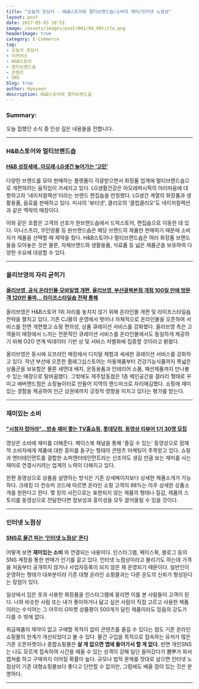 ```yaml
---
title: "오늘의 관심사 - H&B스토어와 멀티브랜드숍/소비의 재미/인터넷 노점상"
layout: post
date: 2017-05-03 10:53
image: /assets/images/post/001/04_00title.png
headerImage: true
category: E-Commerce
tag:
- 오늘의 관심사
- 이커머스
- H&B스토어
- 멀티브랜드숍
- 콘텐츠
- SNS
blog: true
author: Hyeyeon
description: H&B스토어와 멀티브랜드숍
---
```


### Summary:

오늘 접했던 소식 중 인상 깊은 내용들을 전합니다.

---

### H&B스토어와 멀티브랜드숍

#### [H&B 성장세에..아모레-LG생건 늘어가는 ‘고민’](http://www.edaily.co.kr/news/newspath.asp?newsid=01338246615895792)

다양한 브랜드를 모아 판매하는 플랫폼이 각광받으면서 화장품 업계에 멀티브랜드숍으로 개편하려는 움직임이 거세지고 있다. LG생활건강은 아모레퍼시픽의 아리따움에 대항하고자 '네이처컬렉션'이라는 브랜드 편집숍을 런칭했다. LG생건 계열의 화장품과 생활용품, 음료를 판매하고 있다. 미샤의 '뷰티넷', 클리오의 '클럽클리오'도 네이처컬렉션과 같은 맥락의 매장이다.

이와 같은 흐름은 고객의 선호가 원브랜드숍에서 드럭스토어, 편집숍으로 이동한 데 있다. 이니스프리, 무인양품 등 원브랜드숍은 해당 브랜드의 제품만 판매하기 때문에 소비자가 제품을 선택할 때 제약을 줬다. H&B스토어나 멀티브랜드숍은 여러 화장품 브랜드들을 모아놓은 것은 물론, 자체브랜드와 생활용품, 식료품 등 넓은 제품군을 보유하여 다양한 수요에 대응할 수 있다.

---

### 올리브영의 자리 굳히기

#### [올리브영, 공식 온라인몰·모바일앱 개편](http://mnb.moneys.mt.co.kr/mnbview.php?no=2017040510268024740), [올리브영, 부산광복본점 개점 100일 만에 방문객 120만 돌파… 라이프스타일숍 전략 통해](http://www.etoday.co.kr/news/section/newsview.php?idxno=1478921)

올리브영은 H&B스토어 1위 자리를 놓치지 않기 위해 온라인몰 개편 및 라이프스타일숍 전략을 펼치고 있다. 기존 CJ몰의 운영에서 벗어나 자체적으로 온라인몰을 오픈하여 서비스를 전면 개편했고 쇼핑 편의성, 상품 큐레이션 서비스를 강화했다. 올리브영 측은 고객들이 매장에서 느끼는 전문적인 큐레이션 서비스를 온라인몰에서도 동일하게 제공하기 위해 O2O 연계 빅데이터 기반 상 및 서비스 차별화에 집중할 것이라고 밝혔다.

올리브영은 동시에 오프라인 매장에서 디지털 체험과 세세한 큐레이션 서비스를 강화하고 있다. 작년 부산에 오픈한 플래그십스토어는 미용제품부터 건강기능식품까지 폭넓은 상품군을 보유함은 물론 세면대 배치, 운동용품과 인테리어 소품, 패션제품까지 만나볼 수 있는 매장으로 탈바꿈했다. 그밖에도 제주탑동점은 1층 메인공간을 갤러리 형태로 꾸미고 에버랜드점은 쇼핑놀이터로 만들어 지역의 랜드마크로 자리매김했다. 쇼핑에 재미있는 경험을 제공하여 인근 상권에까지 긍정적 영향을 미치고 있다는 평가를 받는다.

---

### 재미있는 소비

#### ["시청자 잡아라"...방송 재미 쫓는 TV홈쇼핑](http://www.ebn.co.kr/news/view/885973), [롯데닷컴, 동영상 리뷰어 1기 30명 모집](http://biz.newdaily.co.kr/news/article.html?no=10129738)

영상은 소비에 재미를 더해준다. 페이스북 채널을 통해 '즐길 수 있는' 동영상으로 잠재적 소비자에게 제품에 대한 흥미를 돋구는 형태의 콘텐츠 마케팅이 주목받고 있다. 쇼핑과 엔터테인먼트를 결합한 쇼퍼엔터테인먼트라는 신조어도 생길 만큼 보는 재미를 사는 재미로 연결시키려는 업계의 노력이 더해지고 있다.

한편 동영상으로 상품을 설명하는 방식은 기존 상세페이지보다 상세한 제품소개가 가능하다. 크래킹 더 컨슈머 코드에 따르면 온라인 쇼핑 고객의 88%는 아주 상세한 상품소개를 원한다고 한다. 몇 장의 사진으로는 표현되지 않는 제품의 형태나 질감, 제품의 스토리를 동영상으로 전달한다면 정보성과 흥미성을 모두 끌어올릴 수 있을 것이다.

---

### 인터넷 노점상

#### [SNS로 물건 파는 ‘인터넷 노점상’ 뜬다](http://www.seoul.co.kr/news/newsView.php?id=20170413011008&wlog_tag3=naver)

어떻게 보면 **재미있는 소비** 와 연결되는 내용이다. 인스타그램, 페이스북, 블로그 등의 SNS 계정을 통한 판매가 인기를 끌고 있다. 인터넷 노점상이라고 불리기도 하는데 가격을 처음부터 공개하지 않거나 사업자등록이 되지 않은 채 운영되기 때문이다. 일반인이 운영하는 형태가 대부분이라 기존 대형 온라인 쇼핑몰과는 다른 온도의 신뢰가 형성된다는 장점이 있다.

일상에서 입은 옷과 사용한 화장품을 인스타그램에 올리면 이를 본 사람들이 고객이 된다. 나와 비슷한 사람 또는 내가 좋아하거나 닮고 싶은 사람이 직접 고르고 사용한 제품이라는 수식어는 그 아무리 G마켓 상품평이 500개가 달린 제품이라도 믿음의 강도가 다를 수 밖에 없다.

취급제품의 제약이 없고 구매할 목적이 없이 콘텐츠를 즐길 수 있다는 점도 기존 온라인쇼핑몰의 한계가 개선되었다고 볼 수 있다. 물건 구입을 목적으로 접속하는 유저가 많은 기존 오픈마켓이나 종합쇼핑몰은 **살 게 없으면 앱에 들어가서 할 게 없다.** 반면 개인SNS는 나도 모르게 접속하여 시간을 떼울 수 있는 성격이 강해 일단 들어갔다가 뽐뿌가 와서 캡쳐를 하고 구매까지 이어질 확률이 높다. 규모나 법적 문제를 잣대로 삼으면 인터넷 노점상이 기존 대형쇼핑몰보다 좋다고 단언할 수 없지만, 그럼에도 배울 점이 있는 것은 분명하다.

---
